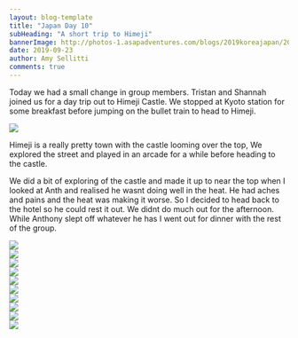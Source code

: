```yaml
---
layout: blog-template
title: "Japan Day 10"
subHeading: "A short trip to Himeji"
bannerImage: http://photos-1.asapadventures.com/blogs/2019koreajapan/2019-09-23/20190923140338_IMG_1988.jpg_compressed.JPEG
date: 2019-09-23
author: Amy Sellitti
comments: true
---
```


Today we had a small change in group members. Tristan and Shannah joined us for a day trip out to Himeji Castle. We stopped at Kyoto station for some breakfast before jumping on the bullet train to head to Himeji.

<div class="center-image"><img src="http://photos-1.asapadventures.com/blogs/2019koreajapan/2019-09-23/IMG_20190923_101542.jpg_compressed.JPEG"/></div>

Himeji is a really pretty town with the castle looming over the top, We explored the street and played in an arcade for a while before heading to the castle.

We did a bit of exploring of the castle and made it up to near the top when I looked at Anth and realised he wasnt doing well in the heat. He had aches and pains and the heat was making it worse. So I decided to head back to the hotel so he could rest it out. We didnt do much out for the afternoon. While Anthony slept off whatever he has I went out for dinner with the rest of the group.

<div class="center-image"><img src="http://photos-1.asapadventures.com/blogs/2019koreajapan/2019-09-23/20190923135724_IMG_1979.jpg_compressed.JPEG"/></div>
<div class="center-image"><img src="http://photos-1.asapadventures.com/blogs/2019koreajapan/2019-09-23/20190923140020_IMG_1982.jpg_compressed.JPEG"/></div>
<div class="center-image"><img src="http://photos-1.asapadventures.com/blogs/2019koreajapan/2019-09-23/20190923140253_IMG_1986.jpg_compressed.JPEG"/></div>
<div class="center-image"><img src="http://photos-1.asapadventures.com/blogs/2019koreajapan/2019-09-23/20190923140338_IMG_1988.jpg_compressed.JPEG"/></div>
<div class="center-image"><img src="http://photos-1.asapadventures.com/blogs/2019koreajapan/2019-09-23/20190923140436_IMG_1993.jpg_compressed.JPEG"/></div>
<div class="center-image"><img src="http://photos-1.asapadventures.com/blogs/2019koreajapan/2019-09-23/20190923140510_IMG_1995.jpg_compressed.JPEG"/></div>
<div class="center-image"><img src="http://photos-1.asapadventures.com/blogs/2019koreajapan/2019-09-23/DSC_0819.jpg_compressed.JPEG"/></div>
<div class="center-image"><img src="http://photos-1.asapadventures.com/blogs/2019koreajapan/2019-09-23/DSC_0862.jpg_compressed.JPEG"/></div>
<div class="center-image"><img src="http://photos-1.asapadventures.com/blogs/2019koreajapan/2019-09-23/IMG_20190923_114548.jpg_compressed.JPEG"/></div>
<div class="center-image"><img src="http://photos-1.asapadventures.com/blogs/2019koreajapan/2019-09-23/IMG_20190923_121551.jpg_compressed.JPEG"/></div>
